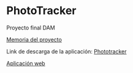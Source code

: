 # PhotoTracker
Proyecto final DAM

<a href="gs://phototrack-54e73.appspot.com/Memoria PhotoTracker.pdf">Memoria del proyecto</a>

Link de descarga de la aplicación: <a href="https://firebasestorage.googleapis.com/v0/b/phototrack-54e73.appspot.com/o/app-release.apk?alt=media&token=a1a48816-443c-4940-8484-15f915d95bf9">Phototracker</a>

<a href="https://phototrack-54e73.firebaseapp.com/">Aplicación web</a>
